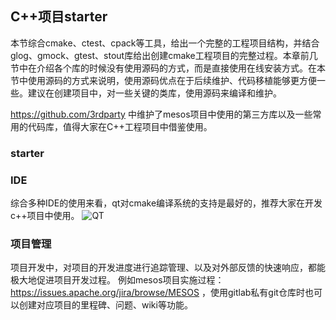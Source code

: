 ## C++项目starter
本节综合cmake、ctest、cpack等工具，给出一个完整的工程项目结构，并结合glog、gmock、gtest、stout库给出创建cmake工程项目的完整过程。本章前几节中在介绍各个库的时候没有使用源码的方式，而是直接使用在线安装方式。在本节中使用源码的方式来说明，使用源码优点在于后续维护、代码移植能够更方便一些。建议在创建项目中，对一些关键的类库，使用源码来编译和维护。

https://github.com/3rdparty 中维护了mesos项目中使用的第三方库以及一些常用的代码库，值得大家在C++工程项目中借鉴使用。

### starter

### IDE

综合多种IDE的使用来看，qt对cmake编译系统的支持是最好的，推荐大家在开发c++项目中使用。
![QT](/assets/选区_015.png)


### 项目管理
项目开发中，对项目的开发进度进行追踪管理、以及对外部反馈的快速响应，都能极大地促进项目开发过程。
例如mesos项目实施过程：https://issues.apache.org/jira/browse/MESOS ，使用gitlab私有git仓库时也可以创建对应项目的里程碑、问题、wiki等功能。
